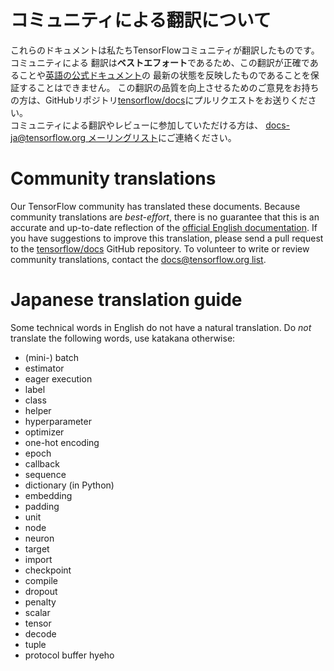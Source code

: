 # コミュニティによる翻訳について

これらのドキュメントは私たちTensorFlowコミュニティが翻訳したものです。コミュニティによる
翻訳は**ベストエフォート**であるため、この翻訳が正確であることや[英語の公式ドキュメント](https://www.tensorflow.org/?hl=en)の
最新の状態を反映したものであることを保証することはできません。
この翻訳の品質を向上させるためのご意見をお持ちの方は、GitHubリポジトリ[tensorflow/docs](https://github.com/tensorflow/docs)にプルリクエストをお送りください。
\
コミュニティによる翻訳やレビューに参加していただける方は、
[docs-ja@tensorflow.org メーリングリスト](https://groups.google.com/a/tensorflow.org/forum/#!forum/docs-ja)にご連絡ください。

# Community translations

Our TensorFlow community has translated these documents. Because community
translations are *best-effort*, there is no guarantee that this is an accurate
and up-to-date reflection of the
[official English documentation](https://www.tensorflow.org/?hl=en).
If you have suggestions to improve this translation, please send a pull request
to the [tensorflow/docs](https://github.com/tensorflow/docs) GitHub repository.
To volunteer to write or review community translations, contact the
[docs@tensorflow.org list](https://groups.google.com/a/tensorflow.org/forum/#!forum/docs).

# Japanese translation guide

Some technical words in English do not have a natural translation. Do *not*
translate the following words, use katakana otherwise:

*   (mini-) batch
*   estimator
*   eager execution
*   label
*   class
*   helper
*   hyperparameter
*   optimizer
*   one-hot encoding
*   epoch
*   callback
*   sequence
*   dictionary (in Python)
*   embedding
*   padding
*   unit
*   node
*   neuron
*   target
*   import
*   checkpoint
*   compile
*   dropout
*   penalty
*   scalar
*   tensor
*   decode
*   tuple
*   protocol buffer
    hyeho
